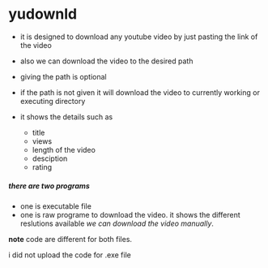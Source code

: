 # yudownld

* it is designed to download any youtube video 
by just pasting the link of the video

* also we can download the video to the desired path
* giving the path is optional 

* if the path is not given it will download the video to currently working or executing directory 

* it shows the details such as 
  * title
  * views
  * length of the video
  * desciption
  * rating

##### there are two programs
* one is executable file 
* one is raw programe to download the video. it shows the different reslutions available *we can download the video manually*.


**note**
code are different for both files.

i did not upload the code for .exe file

